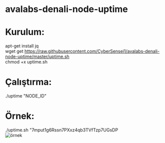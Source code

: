 # avalabs-denali-node-uptime  

# Kurulum:  

apt-get install jq  
wget get https://raw.githubusercontent.com/CyberSensei1/avalabs-denali-node-uptime/master/uptime.sh  
chmod +x uptime.sh  

# Çalıştırma:  
./uptime "NODE_ID"  
    
# Örnek:  
./uptime.sh "7mput1g6Rssn7PXxz4qb3TVfTzp7UGsDP  
![örnek](https://image.prntscr.com/image/38clAPCNQGuzjTIvukjh4w.png)
